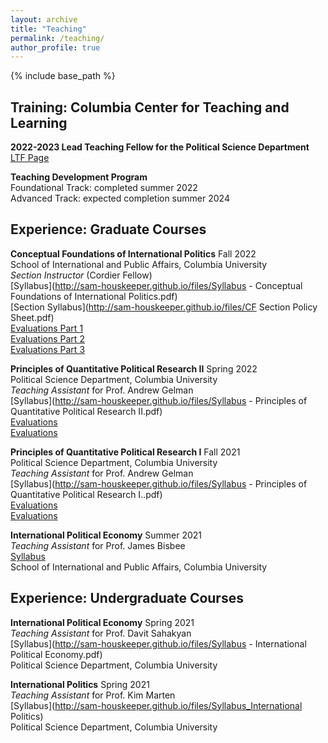 ```yaml
---
layout: archive
title: "Teaching"
permalink: /teaching/
author_profile: true
---
```

{% include base_path %}



## Training: Columbia Center for Teaching and Learning


**2022-2023 Lead Teaching Fellow for the Political Science Department**
<br>[LTF Page](https://ctl.columbia.edu/graduate-instructors/opportunities-for-graduate-students/lead-teaching-fellows/2022-3/)

**Teaching Development Program**
<br>Foundational Track: completed summer 2022
<br>Advanced Track: expected completion summer 2024



## Experience: Graduate Courses

**Conceptual Foundations of International Politics** Fall 2022
<br>School of International and Public Affairs, Columbia University
<br>*Section Instructor* (Cordier Fellow)
<br>[Syllabus](http://sam-houskeeper.github.io/files/Syllabus - Conceptual Foundations of International Politics.pdf)
<br>[Section Syllabus](http://sam-houskeeper.github.io/files/CF Section Policy Sheet.pdf)
<br>[Evaluations Part 1](http://sam-houskeeper.github.io/files/Evaluations/TA_Evaluations_CF_1.pdf)
<br>[Evaluations Part 2](http://sam-houskeeper.github.io/files/Evaluations/TA_Evaluations_CF_2.pdf)
<br>[Evaluations Part 3](http://sam-houskeeper.github.io/files/Evaluations/TA_Evaluations_CF_3.pdf)

**Principles of Quantitative Political Research II** Spring 2022
<br>Political Science Department, Columbia University
<br>*Teaching Assistant* for Prof. Andrew Gelman
<br>[Syllabus](http://sam-houskeeper.github.io/files/Syllabus - Principles of Quantitative Political Research II.pdf)
<br>[Evaluations](http://sam-houskeeper.github.io/files/Evaluations/TA_Evaluations_QuantII_Section)
<br>[Evaluations](http://sam-houskeeper.github.io/files/Evaluations/TA_Evaluations_QuantII_Class)

**Principles of Quantitative Political Research I** Fall 2021
<br>Political Science Department, Columbia University
<br>*Teaching Assistant* for Prof. Andrew Gelman
<br>[Syllabus](http://sam-houskeeper.github.io/files/Syllabus - Principles of Quantitative Political Research I..pdf)
<br>[Evaluations](http://sam-houskeeper.github.io/files/Evaluations/TA_Evaluations_QuantI_Section)
<br>[Evaluations](http://sam-houskeeper.github.io/files/Evaluations/TA_Evaluations_QuantI_Class)

**International Political Economy** Summer 2021
<br>*Teaching Assistant* for Prof. James Bisbee
<br>[Syllabus](http://sam-houskeeper.github.io/files/syllabus_IPE_summer.pdf)
<br>School of International and Public Affairs, Columbia University


## Experience: Undergraduate Courses

**International Political Economy** Spring 2021
<br>*Teaching Assistant* for Prof. Davit Sahakyan
<br>[Syllabus](http://sam-houskeeper.github.io/files/Syllabus - International Political Economy.pdf)
<br>Political Science Department, Columbia University

**International Politics** Spring 2021
<br>*Teaching Assistant* for Prof. Kim Marten
<br>[Syllabus](http://sam-houskeeper.github.io/files/Syllabus_International Politics)
<br>Political Science Department, Columbia University


